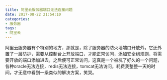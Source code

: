 ```yaml
---
title: 阿里云服务器端口无法连接问题
date: 2017-08-22 21:54:10
categories:
- 服务器
tags:
- 阿里云
---
```




阿里云服务器有个特别的地方，那就是，除了服务器的防火墙端口开放外，它还外置了一层防护，需要从控制台上开放端口，才能正常访问，添加安全组规则，将需要开放的端口添加进去，之后便可正常访问，这真是一个被坑了好久的一个问题，各种oracle无法连接，redis无法连接，tomcat无法访问，耗费我整整一天的时间，才无意中看到一条类似的解决方案，笑哭。 



